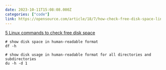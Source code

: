 ```yaml
---
date: 2023-10-11T15:08:08.000Z
categories: ["code"]
link: https://opensource.com/article/18/7/how-check-free-disk-space-linux
---
```

[5 Linux commands to check free disk space](https://opensource.com/article/18/7/how-check-free-disk-space-linux)

```
# show disk space in human-readable format
df -h

# show disk usage in human-readable format for all directories and subdirectories
du -h -d 1
```
